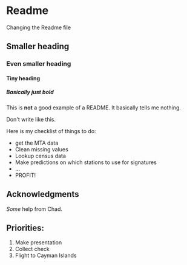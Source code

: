# Readme
Changing the Readme file
## Smaller heading

### Even smaller heading

#### Tiny heading

##### Basically just bold

This is **not** a good example of a README.
It basically tells me nothing.

Don't write like this.

Here is my checklist of things to do:
* get the MTA data
* Clean missing values
* Lookup census data
* Make predictions on which stations to use for signatures
* ...
* PROFIT!

## Acknowledgments

*Some* help from Chad.

## Priorities:
1. Make presentation
2. Collect check
3. Flight to Cayman Islands

